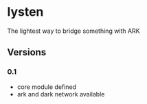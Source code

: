 # lysten
The lightest way to bridge something with ARK


## Versions

### 0.1

 + core module defined
 + ark and dark network available
 